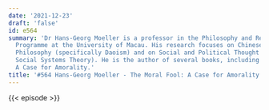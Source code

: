 ```yaml
---
date: '2021-12-23'
draft: 'false'
id: e564
summary: 'Dr Hans-Georg Moeller is a professor in the Philosophy and Religious Studies
  Programme at the University of Macau. His research focuses on Chinese and Comparative
  Philosophy (specifically Daoism) and on Social and Political Thought (specifically
  Social Systems Theory). He is the author of several books, including The Moral Fool:
  A Case for Amorality.'
title: '#564 Hans-Georg Moeller - The Moral Fool: A Case for Amorality'
---
```

{{< episode >}}
